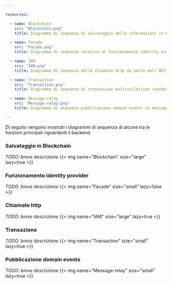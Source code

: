 ```yaml
---

resources:

  - name: Blockchain
    src: "Blockchain.png"
    title: Diagramma di sequenza di salvataggio delle informazioni in Blockchain

  - name: Facade
    src: "Facade.png"
    title: Diagramma di sequenza relativo al funzionamento identity provider (facade pattern)

  - name: IAM
    src: "IAM.png"
    title: Diagramma di sequenza delle chiamate http da parte dell’API gateway

  - name: Transaction
    src: "Transaction.png"
    title: Diagramma di sequenza di transazione multicollection (outbox pattern)

  - name: Message-relay
    src: "Message-relay.png"
    title: Diagramma di sequenza pubblicazione domain events su message broker

---
```

Di seguito vengono mostrati i diagrammi di sequenza di alcune tra le funzioni principali riguardanti il backend.

### Salvataggio in Blockchain
*TODO: breve descrizione*
{{< img name="Blockchain" size="large" lazy=true >}}


### Funzionamento identity provider
*TODO: breve descrizione*
{{< img name="Facade" size="small" lazy=false >}}

### Chiamate http
*TODO: breve descrizione*
{{< img name="IAM" size="large" lazy=true >}}


### Transazione
*TODO: breve descrizione*
{{< img name="Transaction" size="small" lazy=true >}}


### Pubblicazione domain events
*TODO: breve descrizione*
{{< img name="Message-relay" size="small" lazy=true >}}


